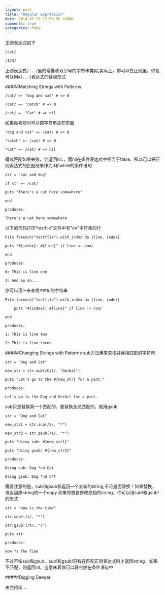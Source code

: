 ```yaml
---
layout: post
title: "Regular Expression"
date: 2014-07-29 12:59:58 +0800
comments: true
categories: Ruby
---
```

正则表达式如下	

	/cat/
	
	/123/
	
正则表达式`/.../`里的常量和双引号的字符串类似,实际上，你可以在正则里，你也可以用`#{...}`表达式的替换形式

#####Matching Strings with Patterns

	/cat/ =~ "dog and cat" # => 8 
	
	/cat/ =~ "catch" # => 0 
	
	/cat/ =~ "Cat" # => nil

如果你喜欢也可以把字符串放在前面

	"dog and cat" =~ /cat/ # => 8 
	
	"catch" =~ /cat/ # => 0 
	
	"Cat" =~ /cat/ # => nil
	
模式匹配如果失败，会返回nil、，而nil在条件表达式中相当于false，所以可以把正则表达式的匹配结果作为if和while的条件语句

	str = "cat and dog"
		if str =~ /cat/
	puts "There's a cat here somewhere"
	end
	produces:
	There's a cat here somewhere

以下的代码打印"testfile"文件中有"on"字符串的行

	File.foreach("testfile").with_index do |line, index| 
	
	puts "#{index}: #{line}" if line =~ /on/
		end
	produces:
	0: This is line one
	3: And so on...你可以用!~来查找`不匹配`的字符串

	File.foreach("testfile").with_index do |line, index| 
	
		puts "#{index}: #{line}" if line !~ /on/
			end
	produces:
	1: This is line two
	2: This is line three

#####Changing Strings with Patterns
sub方法用来查找并替换匹配的字符串

	str = "Dog and Cat"
		new_str = str.sub(/Cat/, "Gerbil")
	puts "Let's go to the #{new_str} for a pint."
	produces:
	Let's go to the Dog and Gerbil for a pint.

sub只是替换第一个匹配的，要替换全局匹配的，就用gsub

	str = "Dog and Cat"
		new_str1 = str.sub(/a/, "*") 
	new_str2 = str.gsub(/a/, "*") 
	puts "Using sub: #{new_str1}" 
	puts "Using gsub: #{new_str2}"
	produces:
	Using sub: Dog *nd Cat
	Using gsub: Dog *nd C*t	
需要注意的是，sub和gsub都返回一个全新的string,不论是否替换！如果替换，也返回原string的一个copy
如果你想要修改原始的string，你可以用sub!和gsub!的形式
	
	str = "now is the time" 
	
	str.sub!(/i/, "*") 
	
	str.gsub!(/t/, "T") 
	
	puts str
		produces:
	now *s The Time
不过不像sub和gsub，sub!和gsub!只有在匹配正则表达式时才返回string，如果不匹配，则返回nil，这意味着你可以将它放在条件语句中
#####Digging Deeper
未完待续....
	